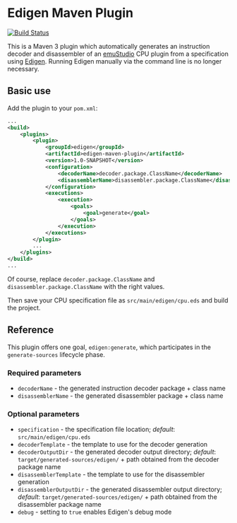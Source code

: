 Edigen Maven Plugin
===================
[![Build Status](https://travis-ci.org/vbmacher/edigen-maven-plugin.png)](https://travis-ci.org/vbmacher/edigen-maven-plugin)

This is a Maven 3 plugin which automatically generates an instruction decoder and disassembler of an [emuStudio](http://github.com/vbmacher/emuStudio) CPU plugin from a specification using [Edigen](http://github.com/sulir/edigen). Running Edigen manually via the command line is no longer necessary.

Basic use
---------

Add the plugin to your `pom.xml`:

```xml
...
<build>
	<plugins>
		<plugin>
			<groupId>edigen</groupId>
			<artifactId>edigen-maven-plugin</artifactId>
			<version>1.0-SNAPSHOT</version>
			<configuration>
				<decoderName>decoder.package.ClassName</decoderName>
				<disassemblerName>disassembler.package.ClassName</disassemblerName>
			</configuration>
			<executions>
				<execution>
					<goals>
						<goal>generate</goal>
					</goals>
				</execution>
			</executions>
		</plugin>
		...
	</plugins>
</build>
...
```

Of course, replace `decoder.package.ClassName` and `disassembler.package.ClassName` with the right values.

Then save your CPU specification file as `src/main/edigen/cpu.eds` and build the project.

Reference
---------

This plugin offers one goal, `edigen:generate`, which participates in the `generate-sources` lifecycle phase.

### Required parameters

* `decoderName` - the generated instruction decoder package + class name
* `disassemblerName` - the generated disassembler package + class name

### Optional parameters

* `specification` - the specification file location; *default*: `src/main/edigen/cpu.eds`
* `decoderTemplate` - the template to use for the decoder generation
* `decoderOutputDir` - the generated decoder output directory; *default*: `target/generated-sources/edigen/` + path obtained from the decoder package name
* `disassemblerTemplate` - the template to use for the disassembler generation
* `disassemblerOutputDir` - the generated disassembler output directory; *default*: `target/generated-sources/edigen/` + path obtained from the disassembler package name
* `debug` - setting to `true` enables Edigen's debug mode
